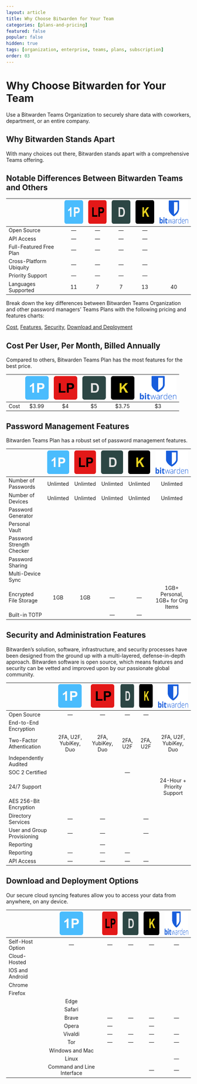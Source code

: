 ```yaml
---
layout: article
title: Why Choose Bitwarden for Your Team
categories: [plans-and-pricing]
featured: false
popular: false
hidden: true
tags: [organization, enterprise, teams, plans, subscription]
order: 03
---
```



# Why Choose Bitwarden for Your Team
Use a Bitwarden Teams Organization to securely share data with coworkers, department, or an entire company. 

## Why Bitwarden Stands Apart
With many choices out there, Bitwarden stands apart with a comprehensive Teams offering.

## Notable Differences Between Bitwarden Teams and Others

|                  | <img src="/images/plans-and-pricing/1P.png" alt="1P" width="64px" height="64px">   |<img src="/images/plans-and-pricing/LP.png" alt="LP" width="64px" height="64px">                              | <img src="/images/plans-and-pricing/D.png" alt="D" width="64px" height="64px">                    | <img src="/images/plans-and-pricing/K.png" alt="K" width="64px" height="64px">                                  | <img src="/images/plans-and-pricing/Bitwarden-logo-vertical-blue.png" alt="Bitwarden-logo" width="101.66" height="64.33">                                    |
|---------------------------------|:--------------------------------:|:--------------------------------------------------------------------:|:-----------------------------------:|:-----------------------------------------------:|:-----------------------------------------------:|
| Open Source                    | —          | —                                                      | —                        | —                               |  <i class="fa fa-check" aria-hidden="true"></i>| 
 API Access               | —          | —                                                      | —                        | —                               |  <i class="fa fa-check" aria-hidden="true"></i>     
 |Full-Featured Free Plan | —          | —                                                      | —                        | —                               |  <i class="fa fa-check" aria-hidden="true"></i>  
  |Cross-Platform Ubiquity | —          | —                                                      | —                        | —                               |  <i class="fa fa-check" aria-hidden="true"></i>  
  |Priority Support | —          | —                                                      | —                        | —                               |  <i class="fa fa-check" aria-hidden="true"></i>  
  |Languages Supported | 11          | 7                                                      | 7                        | 13                               |  40 |  

Break down the key differences between Bitwarden Teams Organization and other password managers’ Teams Plans with the following pricing and features charts:

[Cost](##cost-per-user-per-month-billed-annually),
[Features](##password-management-features),
[Security](##security-and-administration-features),
 [Download and Deployment](##download-and-deployment-options)
 
## Cost Per User, Per Month, Billed Annually

Compared to others, Bitwarden Teams Plan has the most features for the best price.

|                  | <img src="/images/plans-and-pricing/1P.png" alt="1P" width="64px" height="64px">   |<img src="/images/plans-and-pricing/LP.png" alt="LP" width="64px" height="64px">                              | <img src="/images/plans-and-pricing/D.png" alt="D" width="64px" height="64px">                    | <img src="/images/plans-and-pricing/K.png" alt="K" width="64px" height="64px">                                  | <img src="/images/plans-and-pricing/Bitwarden-logo-vertical-blue.png" alt="Bitwarden-logo" width="101.66" height="64.33">                                    |
|---------------------------------|:--------------------------------:|:--------------------------------------------------------------------:|:-----------------------------------:|:-----------------------------------------------:|:-----------------------------------------------:|
| Cost                    | $3.99          | $4                                                      | $5                        | $3.75                               |  $3| 

## Password Management Features
Bitwarden Teams Plan has a robust set of password management features.

|                  | <img src="/images/plans-and-pricing/1P.png" alt="1P" width="64px" height="64px">   |<img src="/images/plans-and-pricing/LP.png" alt="LP" width="64px" height="64px">                              | <img src="/images/plans-and-pricing/D.png" alt="D" width="64px" height="64px">                    | <img src="/images/plans-and-pricing/K.png" alt="K" width="64px" height="64px">                                  | <img src="/images/plans-and-pricing/Bitwarden-logo-vertical-blue.png" alt="Bitwarden-logo" width="101.66" height="64.33">                                    |
|---------------------------------|:--------------------------------:|:--------------------------------------------------------------------:|:-----------------------------------:|:-----------------------------------------------:|:-----------------------------------------------:|
| Number of Passwords                   | Unlimted          | Unlimted                                                      | Unlimted                        | Unlimted                               | Unlimted| 
 Number of Devices               | Unlimted          | Unlimted                                                      | Unlimted                        | Unlimted                               |  Unlimted     
 |Password Generator | <i class="fa fa-check" aria-hidden="true"></i>          | <i class="fa fa-check" aria-hidden="true"></i>                                                      | <i class="fa fa-check" aria-hidden="true"></i>                        | <i class="fa fa-check" aria-hidden="true"></i>                               |  <i class="fa fa-check" aria-hidden="true"></i>  
  |Personal Vault | <i class="fa fa-check" aria-hidden="true"></i>          | <i class="fa fa-check" aria-hidden="true"></i>                                                      | <i class="fa fa-check" aria-hidden="true"></i>                        | <i class="fa fa-check" aria-hidden="true"></i>                               |  <i class="fa fa-check" aria-hidden="true"></i>  
  |Password Strength Checker | <i class="fa fa-check" aria-hidden="true"></i>          | <i class="fa fa-check" aria-hidden="true"></i>                                                      | <i class="fa fa-check" aria-hidden="true"></i>                        | <i class="fa fa-check" aria-hidden="true"></i>                               |  <i class="fa fa-check" aria-hidden="true"></i>  
  |Password Sharing | <i class="fa fa-check" aria-hidden="true"></i>          | <i class="fa fa-check" aria-hidden="true"></i>                                                      | <i class="fa fa-check" aria-hidden="true"></i>                        | <i class="fa fa-check" aria-hidden="true"></i>                               |  <i class="fa fa-check" aria-hidden="true"></i>   
|Multi-Device Sync| <i class="fa fa-check" aria-hidden="true"></i>          | <i class="fa fa-check" aria-hidden="true"></i>                                                      | <i class="fa fa-check" aria-hidden="true"></i>                        | <i class="fa fa-check" aria-hidden="true"></i>                               |  <i class="fa fa-check" aria-hidden="true"></i>   
|Encrypted File Storage| 1GB          | 1GB                                                      | —                       | —                              |  1GB+ Personal, 1GB+ for Org Items
|Built-in TOTP| <i class="fa fa-check" aria-hidden="true"></i>          | <i class="fa fa-check" aria-hidden="true"></i>                                                      | —                       | —                              |  <i class="fa fa-check" aria-hidden="true"></i>|

## Security and Administration Features
Bitwarden’s solution, software, infrastructure, and security processes have been designed from the ground up
with a multi-layered, defense-in-depth approach. Bitwarden software is open source, which means features and security can be vetted and improved upon by our passionate global community. 

|                  | <img src="/images/plans-and-pricing/1P.png" alt="1P" width="64px" height="64px">   |<img src="/images/plans-and-pricing/LP.png" alt="LP" width="64px" height="64px">                              | <img src="/images/plans-and-pricing/D.png" alt="D" width="64px" height="64px">                    | <img src="/images/plans-and-pricing/K.png" alt="K" width="64px" height="64px">                                  | <img src="/images/plans-and-pricing/Bitwarden-logo-vertical-blue.png" alt="Bitwarden-logo" width="101.66" height="64.33">                                    |
|---------------------------------|:--------------------------------:|:--------------------------------------------------------------------:|:-----------------------------------:|:-----------------------------------------------:|:-----------------------------------------------:|
| Open Source                   | —          | —                                                      | —                        | —                               | <i class="fa fa-check" aria-hidden="true"></i>| 
End-to-End Encryption               | <i class="fa fa-check" aria-hidden="true"></i>          | <i class="fa fa-check" aria-hidden="true"></i>                                                      | <i class="fa fa-check" aria-hidden="true"></i>                        | <i class="fa fa-check" aria-hidden="true"></i>                               |  <i class="fa fa-check" aria-hidden="true"></i>     
 |Two-Factor Athentication | 2FA, U2F, YubiKey, Duo          | 2FA, YubiKey, Duo                                                      | 2FA, U2F                        | 2FA, U2F                               |  2FA, U2F, YubiKey, Duo  
  |Independently Audited | <i class="fa fa-check" aria-hidden="true"></i>          | <i class="fa fa-check" aria-hidden="true"></i>                                                      | <i class="fa fa-check" aria-hidden="true"></i>                        | <i class="fa fa-check" aria-hidden="true"></i>                               |  <i class="fa fa-check" aria-hidden="true"></i>  
  |SOC 2 Certified | <i class="fa fa-check" aria-hidden="true"></i>          | <i class="fa fa-check" aria-hidden="true"></i>                                                      | —                       | <i class="fa fa-check" aria-hidden="true"></i>                               |  <i class="fa fa-check" aria-hidden="true"></i>  
  |24/7 Support | <i class="fa fa-check" aria-hidden="true"></i>          | <i class="fa fa-check" aria-hidden="true"></i>                                                      | <i class="fa fa-check" aria-hidden="true"></i>                        | <i class="fa fa-check" aria-hidden="true"></i>                               |  24-Hour + Priority Support   
|AES 256-Bit Encryption| <i class="fa fa-check" aria-hidden="true"></i>          | <i class="fa fa-check" aria-hidden="true"></i>                                                      | <i class="fa fa-check" aria-hidden="true"></i>                        | <i class="fa fa-check" aria-hidden="true"></i>                               |  <i class="fa fa-check" aria-hidden="true"></i>   
|Directory Services| —          | —                                                      | <i class="fa fa-check" aria-hidden="true"></i>                       | —                              |  <i class="fa fa-check" aria-hidden="true"></i>
|User and Group Provisioning| —          | —                                                      | <i class="fa fa-check" aria-hidden="true"></i>                       | —                              |  <i class="fa fa-check" aria-hidden="true"></i>
|Reporting| <i class="fa fa-check" aria-hidden="true"></i>          | —                                                      | <i class="fa fa-check" aria-hidden="true"></i>                       | <i class="fa fa-check" aria-hidden="true"></i>                              |  <i class="fa fa-check" aria-hidden="true"></i>
|Reporting| —          | —                                                      | —                       | <i class="fa fa-check" aria-hidden="true"></i>                              |  <i class="fa fa-check" aria-hidden="true"></i>
|API Access| —          | —                                                      | —                       | —                              |  <i class="fa fa-check" aria-hidden="true"></i>|

## Download and Deployment Options
Our secure cloud syncing features allow you to access your data from anywhere, on any device.

|                  | <img src="/images/plans-and-pricing/1P.png" alt="1P" width="64px" height="64px">   |<img src="/images/plans-and-pricing/LP.png" alt="LP" width="64px" height="64px">                              | <img src="/images/plans-and-pricing/D.png" alt="D" width="64px" height="64px">                    | <img src="/images/plans-and-pricing/K.png" alt="K" width="64px" height="64px">                                  | <img src="/images/plans-and-pricing/Bitwarden-logo-vertical-blue.png" alt="Bitwarden-logo" width="101.66" height="64.33">                                    |
|---------------------------------|:--------------------------------:|:--------------------------------------------------------------------:|:-----------------------------------:|:-----------------------------------------------:|:-----------------------------------------------:|
| Self-Host Option                   | —          | —                                                      | —                        | —                               | —| 
Cloud-Hosted               | <i class="fa fa-check" aria-hidden="true"></i>          | <i class="fa fa-check" aria-hidden="true"></i>                                                      | <i class="fa fa-check" aria-hidden="true"></i>                        | <i class="fa fa-check" aria-hidden="true"></i>                               |  <i class="fa fa-check" aria-hidden="true"></i>     
 |IOS and Android    | <i class="fa fa-check" aria-hidden="true"></i>          | <i class="fa fa-check" aria-hidden="true"></i>                                                      | <i class="fa fa-check" aria-hidden="true"></i>                        | <i class="fa fa-check" aria-hidden="true"></i>                               |  <i class="fa fa-check" aria-hidden="true"></i> 
  |Chrome    | <i class="fa fa-check" aria-hidden="true"></i>          | <i class="fa fa-check" aria-hidden="true"></i>                                                      | <i class="fa fa-check" aria-hidden="true"></i>                        | <i class="fa fa-check" aria-hidden="true"></i>                               |  <i class="fa fa-check" aria-hidden="true"></i> 
   |Firefox    | <i class="fa fa-check" aria-hidden="true"></i>          | <i class="fa fa-check" aria-hidden="true"></i>                                                      | <i class="fa fa-check" aria-hidden="true"></i>                        | <i class="fa fa-check" aria-hidden="true"></i>                               |  <i class="fa fa-check" aria-hidden="true"></i> 
    |Edge    | <i class="fa fa-check" aria-hidden="true"></i>          | <i class="fa fa-check" aria-hidden="true"></i>                                                      | <i class="fa fa-check" aria-hidden="true"></i>                        | <i class="fa fa-check" aria-hidden="true"></i>                               |  <i class="fa fa-check" aria-hidden="true"></i> 
     |Safari    | <i class="fa fa-check" aria-hidden="true"></i>          | <i class="fa fa-check" aria-hidden="true"></i>                                                      | <i class="fa fa-check" aria-hidden="true"></i>                        | <i class="fa fa-check" aria-hidden="true"></i>                               |  <i class="fa fa-check" aria-hidden="true"></i> 
      |Brave    | —         | —                                                      | —                      | —                             |  <i class="fa fa-check" aria-hidden="true"></i> 
    |Opera    | —         | <i class="fa fa-check" aria-hidden="true"></i>                                                       | —                      | <i class="fa fa-check" aria-hidden="true"></i>                              |  <i class="fa fa-check" aria-hidden="true"></i> 
    |Vivaldi    | —         | —                                                      | —                      | —                             |  <i class="fa fa-check" aria-hidden="true"></i> 
    |Tor    | —         | —                                                      | —                      | —                             |  <i class="fa fa-check" aria-hidden="true"></i> 
    |Windows and Mac               | <i class="fa fa-check" aria-hidden="true"></i>          | <i class="fa fa-check" aria-hidden="true"></i>                                                      | <i class="fa fa-check" aria-hidden="true"></i>                        | <i class="fa fa-check" aria-hidden="true"></i>                               |  <i class="fa fa-check" aria-hidden="true"></i>  
    |Linux               | <i class="fa fa-check" aria-hidden="true"></i>          | <i class="fa fa-check" aria-hidden="true"></i>                                                      | <i class="fa fa-check" aria-hidden="true"></i>                        | —                               |  <i class="fa fa-check" aria-hidden="true"></i> 
     |Command and Line Interface               | <i class="fa fa-check" aria-hidden="true"></i>          | <i class="fa fa-check" aria-hidden="true"></i>                                                      | —                        | —                               |  <i class="fa fa-check" aria-hidden="true"></i> 





